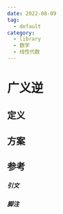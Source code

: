 ```yaml
---
date: 2022-08-09
tag:
  - default
category:
  - library
  - 数学
  - 线性代数
---
```



# 广义逆


## 定义

## 方案

## 参考

##### 引文
##### 脚注
